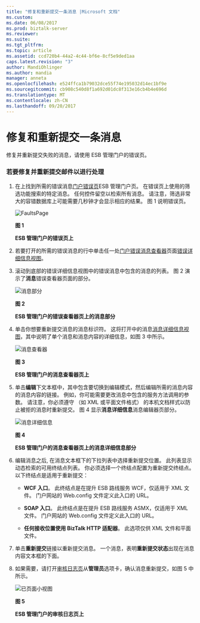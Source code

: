 ```yaml
---
title: "修复和重新提交一条消息 |Microsoft 文档"
ms.custom: 
ms.date: 06/08/2017
ms.prod: biztalk-server
ms.reviewer: 
ms.suite: 
ms.tgt_pltfrm: 
ms.topic: article
ms.assetid: ccd720b4-44a2-4c44-bf6e-8cf5e9ded1aa
caps.latest.revision: "3"
author: MandiOhlinger
ms.author: mandia
manager: anneta
ms.openlocfilehash: e524ffca1b79032dce55f74e195032d14ec1bf9e
ms.sourcegitcommit: cb908c540d8f1a692d01dc8f313e16cb4b4e696d
ms.translationtype: MT
ms.contentlocale: zh-CN
ms.lasthandoff: 09/20/2017
---
```

# <a name="repairing-and-resubmitting-a-message"></a>修复和重新提交一条消息
修复并重新提交失败的消息，请使用 ESB 管理门户的错误页。  
  
### <a name="to-repair-and-resubmit-a-message-for-processing"></a>若要修复并重新提交邮件以进行处理  
  
1.  在上找到所需的错误消息[门户错误页](../esb-toolkit/portal-faults-page.md)ESB 管理门户页。 在错误页上使用的筛选功能搜索的特定消息。 任何控件留空以检索所有消息。 请注意，筛选非常大的容错数据库上可能需要几秒钟才会显示相应的结果。 图 1 说明错误页。  
  
     ![FaultsPage](../esb-toolkit/media/faultspage.gif "FaultsPage")  
  
     **图 1**  
  
     **ESB 管理门户的错误页上**  
  
2.  若要打开的所需的错误消息的行中单击任一处[门户错误消息查看器](../esb-toolkit/portal-fault-message-viewer.md)页面[错误详细信息视图](../esb-toolkit/fault-details-view.md)。  
  
3.  滚动到底部的错误详细信息视图中的错误消息中包含的消息的列表。 图 2 演示了**消息**错误查看器页面的部分。  
  
     ![消息部分](../esb-toolkit/media/ch8-messagessection.gif "Ch8 MessagesSection")  
  
     **图 2**  
  
     **ESB 管理门户的错误查看器页上的消息部分**  
  
4.  单击你想要重新提交消息的消息标识符。 这将打开中的消息[消息详细信息视图](../esb-toolkit/message-details-view.md)，其中说明了单个消息和消息内容的详细信息，如图 3 中所示。  
  
     ![消息查看器](../esb-toolkit/media/ch8-messageviewer.gif "Ch8 MessageViewer")  
  
     **图 3**  
  
     **ESB 管理门户的消息查看器页上**  
  
5.  单击**编辑**下文本框中，其中包含要切换到编辑模式，然后编辑所需的消息内容的消息内容的链接。 例如，你可能需要更改消息中包含的服务方法调用的参数。 请注意，你必须遵守 （如 XML 或平面文件格式） 的本机文档样式以防止被拒的消息时重新提交。 图 4 显示**消息详细信息**消息编辑器页部分。  
  
     ![消息详细信息](../esb-toolkit/media/ch8-messagedetails.gif "Ch8 MessageDetails")  
  
     **图 4**  
  
     **ESB 管理门户的消息查看器页上的消息详细信息部分**  
  
6.  编辑消息之后, 在消息文本框下的下拉列表中选择重新提交位置。 此列表显示动态检索的可用终结点列表。 你必须选择一个终结点配置为重新提交终结点。 以下终结点是适用于重新提交：  
  
    -   **WCF 入口**。 此终结点是在提升 ESB 路线服务 WCF，仅适用于 XML 文件。 门户网站的 Web.config 文件定义此入口的 URL。  
  
    -   **SOAP 入口**。 此终结点是在提升 ESB 路线服务 ASMX，仅适用于 XML 文件。 门户网站的 Web.config 文件定义此入口的 URL。  
  
    -   **任何接收位置使用 BizTalk HTTP 适配器**。 此选项仅供 XML 文件和平面文件。  
  
7.  单击**重新提交**链接以重新提交消息。 一个消息，表明**重新提交状态**出现在消息内容文本框的下面。  
  
8.  如果需要，请打开[审核日志页](../esb-toolkit/audit-log-page.md)从**管理员**选项卡，确认消息重新提交，如图 5 中所示。  
  
     ![已页面小视图](../esb-toolkit/media/ch8-auditlogpagesmallview.gif "Ch8 AuditLogPageSmallView")  
  
     **图 5**  
  
     **ESB 管理门户的审核日志页上**